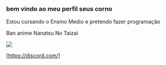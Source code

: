 ### **bem vindo ao meu perfil seus corno**
Estou cursando o Ensino Medio e pretendo fazer programação

Ban anime Nanatsu No Taizai

![](https://static.wikia.nocookie.net/ben-10-ultra-acao/images/4/42/10-Ultimate_Alien_X.png/revision/latest?cb=20131105110737&path-prefix=pt)

[https://discord.com/]
